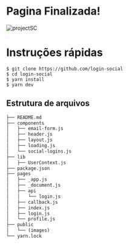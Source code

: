 # Pagina Finalizada!
![projectSC](https://user-images.githubusercontent.com/60524381/201488843-3ef059d6-9c0b-4bf8-9e26-8793791d2e6f.jpg)


# Instruções rápidas
```
$ git clone https://github.com/login-social
$ cd login-social
$ yarn install
$ yarn dev
```
## Estrutura de arquivos
```txt
├── README.md
├── components
│   ├── email-form.js
│   ├── header.js
│   ├── layout.js
│   ├── loading.js
│   └── social-logins.js
├── lib
│   ├── UserContext.js
├── package.json
├── pages
│   ├── _app.js
│   ├── _document.js
│   ├── api
│   │   └── login.js
│   ├── callback.js
│   ├── index.js
│   ├── login.js
│   └── profile.js
├── public
│   └── (images)
└── yarn.lock
